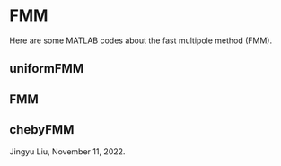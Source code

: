 # FMM

Here are some MATLAB codes about the fast multipole method (FMM).

## uniformFMM

## FMM

## chebyFMM

Jingyu Liu, November 11, 2022.